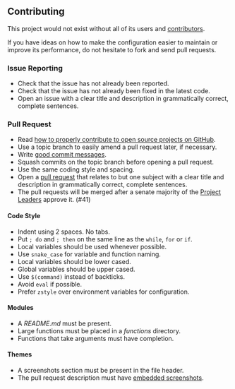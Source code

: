 Contributing
------------

This project would not exist without all of its users and [contributors][1].

If you have ideas on how to make the configuration easier to maintain or
improve its performance, do not hesitate to fork and send pull requests.

### Issue Reporting

   - Check that the issue has not already been reported.
   - Check that the issue has not already been fixed in the latest code.
   - Open an issue with a clear title and description in grammatically correct,
     complete sentences.

### Pull Request

   - Read [how to properly contribute to open source projects on GitHub][2].
   - Use a topic branch to easily amend a pull request later, if necessary.
   - Write [good commit messages][3].
   - Squash commits on the topic branch before opening a pull request.
   - Use the same coding style and spacing.
   - Open a [pull request][4] that relates to but one subject with a clear
     title and description in grammatically correct, complete sentences.
   - The pull requests will be merged after a senate majority 
     of the [Project Leaders][6] approve it. (#41)

#### Code Style

   - Indent using 2 spaces. No tabs.
   - Put `; do` and `; then` on the same line as the `while`, `for` or `if`.
   - Local variables should be used whenever possible.
   - Use `snake_case` for variable and function naming.
   - Local variables should be lower cased.
   - Global variables should be upper cased.
   - Use `$(command)` instead of backticks.
   - Avoid `eval` if possible.
   - Prefer `zstyle` over environment variables for configuration.

#### Modules

   - A *README.md* must be present.
   - Large functions must be placed in a *functions* directory.
   - Functions that take arguments must have completion.

#### Themes

   - A screenshots section must be present in the file header.
   - The pull request description must have [embedded screenshots][5].

[1]: https://github.com/zsh-users/prezto/contributors
[2]: http://gun.io/blog/how-to-github-fork-branch-and-pull-request
[3]: http://tbaggery.com/2008/04/19/a-note-about-git-commit-messages.html
[4]: https://help.github.com/articles/using-pull-requests
[5]: http://daringfireball.net/projects/markdown/syntax#img
[6]: https://github.com/zsh-users/prezto/blob/defining-leaders/README.md#project-leaders
